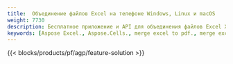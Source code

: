 ```yaml
---
title:  Объединение файлов Excel на телефоне Windows, Linux и macOS
weight: 7730
description: Бесплатное приложение и API для объединения файлов Excel XLS, XLSX, CSV, TSV, ODS, SXC и FODS.
keywords: [Aspose Excel., Aspose.Cells., merge excel to pdf., merge excel to json., merge txt to sql., merge csv to json., merge json to pdf., xml to excel merger and Convert files between various formats]
---
```

{{< blocks/products/pf/agp/feature-solution >}} 

